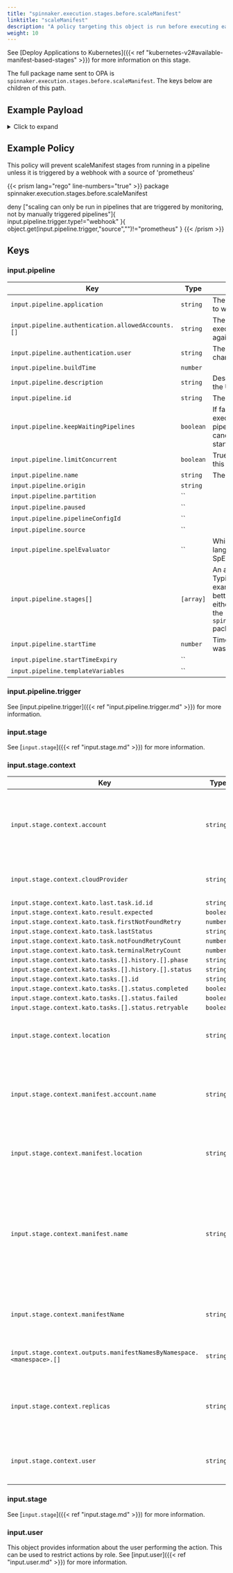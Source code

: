 ```yaml
---
title: "spinnaker.execution.stages.before.scaleManifest"
linktitle: "scaleManifest"
description: "A policy targeting this object is run before executing each task in a scaleManifest stage."
weight: 10
---
```


See [Deploy Applications to Kubernetes]({{< ref "kubernetes-v2#available-manifest-based-stages" >}}) for more information on this stage.

The full package name sent to OPA is `spinnaker.execution.stages.before.scaleManifest`. The keys below are children of this path.

## Example Payload

<details><summary>Click to expand</summary>

```json
{
  "input": {
    "pipeline": {
      "application": "hostname",
      "authentication": {
        "allowedAccounts": [
          "spinnaker",
          "staging",
          "staging-ecs"
        ],
        "user": "myUserName"
      },
      "buildTime": 1620752545407,
      "canceled": false,
      "canceledBy": null,
      "cancellationReason": null,
      "description": "Scale manifest",
      "endTime": null,
      "id": "01F5E62DKZH06TP0V627RBP4M2",
      "initialConfig": {},
      "keepWaitingPipelines": false,
      "limitConcurrent": false,
      "name": null,
      "notifications": [],
      "origin": "unknown",
      "partition": null,
      "paused": null,
      "pipelineConfigId": null,
      "source": null,
      "spelEvaluator": null,
      "stages": [
        "01F5E62DKZ1YANDNTZ9ZJY0QGE"
      ],
      "startTime": 1620752545426,
      "startTimeExpiry": null,
      "status": "RUNNING",
      "systemNotifications": [],
      "templateVariables": null,
      "trigger": {
        "artifacts": [],
        "correlationId": null,
        "isDryRun": false,
        "isRebake": false,
        "isStrategy": false,
        "notifications": [],
        "other": {
          "artifacts": [],
          "dryRun": false,
          "expectedArtifacts": [],
          "notifications": [],
          "parameters": {},
          "rebake": false,
          "resolvedExpectedArtifacts": [],
          "strategy": false,
          "type": "manual",
          "user": "myUserName"
        },
        "parameters": {},
        "resolvedExpectedArtifacts": [],
        "type": "manual",
        "user": "myUserName"
      },
      "type": "ORCHESTRATION"
    },
    "stage": {
      "context": {
        "account": "spinnaker",
        "cloudProvider": "kubernetes",
        "deploy.server.groups": {},
        "kato.last.task.id": {
          "id": "552a47bb-59ea-4f5b-aa58-9f28851a6bc6"
        },
        "kato.result.expected": false,
        "kato.task.firstNotFoundRetry": -1,
        "kato.task.lastStatus": "SUCCEEDED",
        "kato.task.notFoundRetryCount": 0,
        "kato.task.terminalRetryCount": 0,
        "kato.tasks": [
          {
            "history": [
              {
                "phase": "ORCHESTRATION",
                "status": "Initializing Orchestration Task"
              },
              {
                "phase": "ORCHESTRATION",
                "status": "Processing op: KubernetesScaleManifestOperation"
              },
              {
                "phase": "SCALE_KUBERNETES_MANIFEST",
                "status": "Starting scale operation..."
              },
              {
                "phase": "SCALE_KUBERNETES_MANIFEST",
                "status": "Looking up resource properties..."
              },
              {
                "phase": "SCALE_KUBERNETES_MANIFEST",
                "status": "Calling scale operation..."
              },
              {
                "phase": "ORCHESTRATION",
                "status": "Orchestration completed."
              }
            ],
            "id": "552a47bb-59ea-4f5b-aa58-9f28851a6bc6",
            "resultObjects": [],
            "status": {
              "completed": true,
              "failed": false,
              "retryable": false
            }
          }
        ],
        "location": "staging",
        "manifest.account.name": "spinnaker",
        "manifest.location": "staging",
        "manifest.name": "deployment hostname",
        "manifestName": "deployment hostname",
        "outputs.manifestNamesByNamespace": {
          "staging": [
            "deployment hostname"
          ]
        },
        "replicas": "5",
        "user": "myUserName"
      },
      "endTime": null,
      "id": "01F5E62DKZ1YANDNTZ9ZJY0QGE",
      "lastModified": null,
      "name": "scaleManifest",
      "outputs": {},
      "parentStageId": null,
      "refId": "0",
      "requisiteStageRefIds": [],
      "scheduledTime": null,
      "startTime": 1620752545489,
      "startTimeExpiry": null,
      "status": "RUNNING",
      "syntheticStageOwner": null,
      "tasks": [
        {
          "endTime": 1620752545644,
          "id": "1",
          "implementingClass": "com.netflix.spinnaker.orca.clouddriver.tasks.manifest.ResolveTargetManifestTask",
          "loopEnd": false,
          "loopStart": false,
          "name": "resolveTargetManifest",
          "stageEnd": false,
          "stageStart": true,
          "startTime": 1620752545521,
          "status": "SUCCEEDED"
        },
        {
          "endTime": 1620752545916,
          "id": "2",
          "implementingClass": "com.netflix.spinnaker.orca.clouddriver.tasks.manifest.ScaleManifestTask",
          "loopEnd": false,
          "loopStart": false,
          "name": "scaleManifest",
          "stageEnd": false,
          "stageStart": false,
          "startTime": 1620752545659,
          "status": "SUCCEEDED"
        },
        {
          "endTime": 1620752551162,
          "id": "3",
          "implementingClass": "com.netflix.spinnaker.orca.clouddriver.tasks.MonitorKatoTask",
          "loopEnd": false,
          "loopStart": false,
          "name": "monitorScale",
          "stageEnd": false,
          "stageStart": false,
          "startTime": 1620752545933,
          "status": "SUCCEEDED"
        },
        {
          "endTime": null,
          "id": "4",
          "implementingClass": "com.netflix.spinnaker.orca.clouddriver.tasks.manifest.WaitForManifestStableTask",
          "loopEnd": false,
          "loopStart": false,
          "name": "waitForManifestToStabilize",
          "stageEnd": true,
          "stageStart": false,
          "startTime": 1620752551183,
          "status": "RUNNING"
        }
      ],
      "type": "scaleManifest"
    },
    "user": {
      "isAdmin": false,
      "roles": [],
      "username": "myUserName"
    }
  }
}
```
</details>

## Example Policy

This policy will prevent scaleManifest stages from running in a pipeline unless it is triggered by a webhook with a source of 'prometheus'

{{< prism lang="rego" line-numbers="true" >}}
package spinnaker.execution.stages.before.scaleManifest

deny ["scaling can only be run in pipelines that are triggered by monitoring, not by manually triggered pipelines"]{
	input.pipeline.trigger.type!="webhook"
    }{
	object.get(input.pipeline.trigger,"source","")!="prometheus"
}
{{< /prism >}}

## Keys

### input.pipeline

| Key                                                | Type      | Description                                                                                                                                       |
| -------------------------------------------------- | --------- | ------------------------------------------------------------------------------------------------------------------------------------------------- |
| `input.pipeline.application`                       | `string`  | The name of the Spinnaker application to which this pipeline belongs.                                                                             |
| `input.pipeline.authentication.allowedAccounts.[]` | `string`  | The list of accounts that this pipeline execution has permissions to execute against.                                                             |
| `input.pipeline.authentication.user`               | `string`  | The Spinnaker user initiating the change.                                                                                                         |
| `input.pipeline.buildTime`                         | `number`  |                                                                                                                                                   |
| `input.pipeline.description`                       | `string`  | Description of the pipeline defined in the UI.                                                                                                    |
| `input.pipeline.id`                                | `string`  | The unique ID of the pipeline.                                                                                                                    |
| `input.pipeline.keepWaitingPipelines`              | `boolean` | If false and concurrent pipeline execution is disabled, then the pipelines in the waiting queue will get canceled when the next execution starts. |
| `input.pipeline.limitConcurrent`                   | `boolean` | True if only 1 concurrent execution of this pipeline is allowed.                                                                                  |
| `input.pipeline.name`                              | `string`  | The name of this pipeline.                                                                                                                        |
| `input.pipeline.origin`                            | `string`  |                                                                                                                                                   |
| `input.pipeline.partition`                         | ``        |                                                                                                                                                   |
| `input.pipeline.paused`                            | ``        |                                                                                                                                                   |
| `input.pipeline.pipelineConfigId`                  | ``        |                                                                                                                                                   |
| `input.pipeline.source`                            | ``        |                                                                                                                                                   |
| `input.pipeline.spelEvaluator`                     | ``        | Which version of spring expression language is being used to evaluate SpEL.                                                                       |
| `input.pipeline.stages[]`                          | `[array]` | An array of the stages in the pipeline. Typically if you are writing a policy that examines multiple pipeline stages, it is better to write that policy against either the `opa.pipelines package`, or the `spinnaker.execution.pipelines.before` package. |
| `input.pipeline.startTime`                         | `number`  | Timestamp from when the pipeline was started.                                                                                                     |
| `input.pipeline.startTimeExpiry`                   | ``        |                                                                                                                                                   |
| `input.pipeline.templateVariables`                 | ``        |                                                                                                                                                   |

### input.pipeline.trigger

See [input.pipeline.trigger]({{< ref "input.pipeline.trigger.md" >}}) for more information.

### input.stage

See [`input.stage`]({{< ref "input.stage.md" >}}) for more information.

### input.stage.context

| Key                                                                   | Type      | Description                                                           |
| --------------------------------------------------------------------- | --------- | --------------------------------------------------------------------- |
| `input.stage.context.account`                                         | `string`  | The name of the account containing the manifest that will be scaled.  |
| `input.stage.context.cloudProvider`                                   | `string`  | The cloud provider of the account.                                    |
| `input.stage.context.kato.last.task.id.id`                            | `string`  |                                                                       |
| `input.stage.context.kato.result.expected`                            | `boolean` |                                                                       |
| `input.stage.context.kato.task.firstNotFoundRetry`                    | `number`  |                                                                       |
| `input.stage.context.kato.task.lastStatus`                            | `string`  |                                                                       |
| `input.stage.context.kato.task.notFoundRetryCount`                    | `number`  |                                                                       |
| `input.stage.context.kato.task.terminalRetryCount`                    | `number`  |                                                                       |
| `input.stage.context.kato.tasks.[].history.[].phase`                  | `string`  |                                                                       |
| `input.stage.context.kato.tasks.[].history.[].status`                 | `string`  |                                                                       |
| `input.stage.context.kato.tasks.[].id`                                | `string`  |                                                                       |
| `input.stage.context.kato.tasks.[].status.completed`                  | `boolean` |                                                                       |
| `input.stage.context.kato.tasks.[].status.failed`                     | `boolean` |                                                                       |
| `input.stage.context.kato.tasks.[].status.retryable`                  | `boolean` |                                                                       |
| `input.stage.context.location`                                        | `string`  | The namespace in which to scale the manifest.                         |
| `input.stage.context.manifest.account.name`                           | `string`  | The name of the account containing the manifest that will be scaled.  |
| `input.stage.context.manifest.location`                               | `string`  | The namespace in which to scale the manifest.                         |
| `input.stage.context.manifest.name`                                   | `string`  | The type and name of the manifest to be scaled. This is the best field from which to reference the manifest name and namespace. |
| `input.stage.context.manifestName`                                    | `string`  | The type and name of the manifest to be scaled.                       |
| `input.stage.context.outputs.manifestNamesByNamespace.<manespace>.[]` | `string`  | the name and type of the output manifest.                             |
| `input.stage.context.replicas`                                        | `string`  | The number of pods desired to be running following the scaling event. |
| `input.stage.context.user`                                            | `string`  | the ID of the user as whom the stage is running.                      |

### input.stage

See [`input.stage`]({{< ref "input.stage.md" >}}) for more information.

### input.user

This object provides information about the user performing the action. This can be used to restrict actions by role. See [input.user]({{< ref "input.user.md" >}}) for more information.
